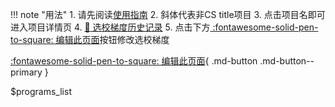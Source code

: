 !!! note "用法"
       1. 请先阅读[使用指南](guide.md)
       2. 斜体代表非CS title项目
       3. 点击项目名即可进入项目详情页
       4. [:book: 选校梯度历史记录](https://githistory.xyz/csmsapp/csmsapp.github.io/blob/master/programs_list.yml)
       5. 点击下方[ :fontawesome-solid-pen-to-square: 编辑此页面](https://github.com/csmsapp/csmsapp.github.io/edit/master/programs_list.yml)按钮修改选校梯度

[:fontawesome-solid-pen-to-square: 编辑此页面](https://github.com/csmsapp/csmsapp.github.io/edit/master/programs_list.yml){ .md-button .md-button--primary }

$programs_list
